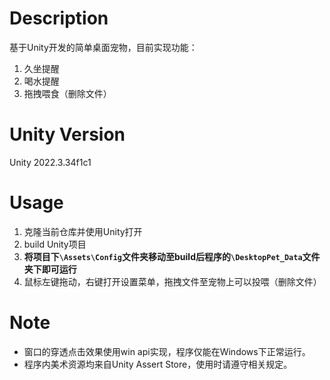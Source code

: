 # Description
基于Unity开发的简单桌面宠物，目前实现功能：
1. 久坐提醒
2. 喝水提醒
3. 拖拽喂食（删除文件）

# Unity Version
Unity 2022.3.34f1c1

# Usage
1. 克隆当前仓库并使用Unity打开
2. build Unity项目
3. **将项目下`\Assets\Config`文件夹移动至build后程序的`\DesktopPet_Data`文件夹下即可运行**
4. 鼠标左键拖动，右键打开设置菜单，拖拽文件至宠物上可以投喂（删除文件）

# Note
- 窗口的穿透点击效果使用win api实现，程序仅能在Windows下正常运行。
- 程序内美术资源均来自Unity Assert Store，使用时请遵守相关规定。